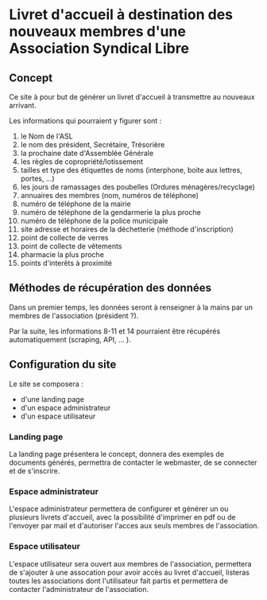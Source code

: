 # Livret d'accueil à destination des nouveaux membres d'une Association Syndical Libre

## Concept 

Ce site à pour but de générer un livret d'accueil à transmettre au nouveaux arrivant.

Les informations qui pourraient y figurer sont :

1. le Nom de l'ASL
2. le nom des président, Secrétaire, Trésorière
3. la prochaine date d'Assemblée Générale
4. les règles de copropriété/lotissement
5. tailles et type des étiquettes de noms (interphone, boite aux lettres, portes, ...)
6. les jours de ramassages des poubelles (Ordures ménagères/recyclage)
7. annuaires des membres (nom, numéros de téléphone)
8. numéro de téléphone de la mairie
9. numéro de téléphone de la gendarmerie la plus proche
10. numéro de téléphone de la police municipale
11. site adresse et horaires de la déchetterie (méthode d'inscription)
12. point de collecte de verres
13. point de collecte de vêtements
14. pharmacie la plus proche
15. points d'interêts à proximité

## Méthodes de récupération des données

Dans un premier temps, les données seront à renseigner à la mains par un membres de l'association (président ?).

Par la suite, les informations 8-11 et 14 pourraient être récupérés automatiquement (scraping, API, ... ).

## Configuration du site

Le site se composera :

+ d'une landing page
+ d'un espace administrateur
+ d'un espace utilisateur

### Landing page 

La landing page présentera le concept, donnera des exemples de documents générés, permettra de contacter le webmaster, de se connecter et de s'inscrire.

### Espace administrateur

L'espace administrateur permettera de configurer et générer un ou plusieurs livrets d'accueil, avec la possibilité d'imprimer en pdf ou de l'envoyer par mail et d'autoriser l'acces aux seuls membres de l'association.

### Espace utilisateur

L'espace utilisateur sera ouvert aux membres de l'association, permettera de s'ajouter à une assocation pour avoir accès au livret d'accueil, listeras toutes les associations dont l'utilisateur fait partis et permettera de contacter l'administrateur de l'association.




